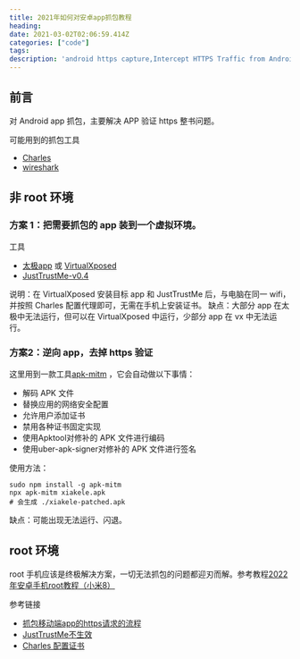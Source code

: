 ```yaml
---
title: 2021年如何对安卓app抓包教程
heading: 
date: 2021-03-02T02:06:59.414Z
categories: ["code"]
tags: 
description: 'android https capture,Intercept HTTPS Traffic from Android App,Capture and decrypt HTTPS traffic from any android app,How to: Capture Android Traffic with Fiddler - Telerik,capture-android-traffic，Android 抓包 2021  '
---
```


## 前言

对 Android app 抓包，主要解决 APP 验证 https 整书问题。

可能用到的抓包工具
- [Charles](https://www.macwk.com/soft/charles)
- [wireshark]()


## 非 root 环境

### 方案 1：把需要抓包的 app 装到一个虚拟环境。

工具
- [太极app](https://github.com/taichi-framework/TaiChi/releases) 或 [VirtualXposed](https://github.com/android-hacker/VirtualXposed/releases)
- [JustTrustMe-v0.4](https://github.com/pengwei1024/JustTrustMe/releases)
 
说明：在 VirtualXposed 安装目标 app 和 JustTrustMe 后，与电脑在同一 wifi，并按照 Charles 配置代理即可，无需在手机上安装证书。
缺点：大部分 app 在太极中无法运行，但可以在 VirtualXposed 中运行，少部分 app 在 vx 中无法运行。


### 方案2：逆向 app，去掉 https 验证 

这里用到一款工具[apk-mitm](https://github.com/shroudedcode/apk-mitm) ，它会自动做以下事情：
- 解码 APK 文件
- 替换应用的网络安全配置
- 允许用户添加证书
- 禁用各种证书固定实现
- 使用Apktool对修补的 APK 文件进行编码
- 使用uber-apk-signer对修补的 APK 文件进行签名

使用方法：
```
sudo npm install -g apk-mitm
npx apk-mitm xiakele.apk
# 会生成 ./xiakele-patched.apk
```
缺点：可能出现无法运行、闪退。


## root 环境

root 手机应该是终极解决方案，一切无法抓包的问题都迎刃而解。参考教程[2022年安卓手机root教程（小米8）](https://sxy91.com/posts/xiaomi8-root/)



参考链接
- [抓包移动端app的https请求的流程](https://book.crifan.com/books/app_capture_package_tool_charles/website/how_capture_app/complex_https/)
- [JustTrustMe不生效](https://github.com/taichi-framework/TaiChi/issues/538)
- [Charles 配置证书](https://juejin.cn/post/6844904128104103943)
